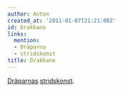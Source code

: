 ```yaml
---
author: Anton
created_at: '2011-01-07T21:21:08Z'
id: Drakbane
links:
  mention:
  - Dräparna
  - stridskonst
title: Drakbane
---
```


[Dräparnas][] [stridskonst].

  [Dräparnas]: Dräparna
  [stridskonst]: stridskonst
